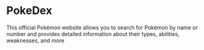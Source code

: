 # PokeDex
This official Pokémon website allows you to search for Pokémon by name or number and provides detailed information about their types, abilities, weaknesses, and more
